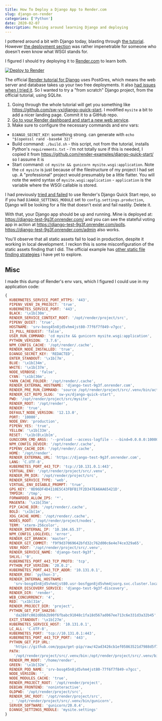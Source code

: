 ```yaml
---
title: How To Deploy a Django App to Render.com
slug: django-on-render
categories: ['Python']
date: 2020-02-07
description: Messing around learning Django and deploying
---
```


I pottered around a bit with Django today, blasting through [the tutorial](https://docs.djangoproject.com/en/3.0/intro/tutorial01/). However [the deployment section](https://docs.djangoproject.com/en/3.0/howto/deployment/) was rather impenetrable for someone who doesn't even know what WSGI stands for. 

I figured I should try deploying it to [Render.com](http://render.com/) to learn both.

[![Deploy to Render](https://render.com/images/deploy-to-render-button.svg)](https://render.com/deploy)

The official [Render tutorial for Django](https://render.com/docs/deploy-django) uses PostGres, which means the web server and database takes up your two free deployments. It also [had issues when I tried it](https://github.com/render-examples/django-quick-start/issues/1). So I wanted to try a "from scratch" Django project, from the official tutorial, using SQLite.

1. Going through the whole tutorial will get you something like https://github.com/sw-yx/django-quick-start. I modified `mysite` a bit to add a nicer landing page. Commit it to a GitHub repo.
2. [Go to your Render dashboard and start a new web service](https://dashboard.render.com/select-repo?type=web).
3. Make sure to configure the necessary commands and env vars:

- `DJANGO_SECRET_KEY`: something strong. can generate with `echo "$(openssl rand -base64 32)"`
- Build command: `./build.sh` - this script, not from the tutorial, installs Python's `requirements.txt` - i'm not totally sure if this is needed, I copied it from https://github.com/render-examples/django-quick-start/ so I assume it is
- Start command: `cd mysite && gunicorn mysite.wsgi:application`. Note the `cd mysite` is just because of the filestructure of my project I had set up. A "professional" project would presumably be a little flatter. You will note the weird syntax of `mysite.wsgi:application` - `application` is the variable where the WSGI callable is stored.

I had previously [tried and failed](https://github.com/render-examples/django-quick-start/issues/1) to use Render's Django Quick Start repo, so if you had `DJANGO_SETTINGS_MODULE` set to `config.settings.production`, Django will be looking for a file that doesn't exist and fail nastily. Delete it.

With that, your Django app should be up and running. Mine is deployed at: https://django-test-9g3f.onrender.com/ and you can see the stateful voting app in action at https://django-test-9g3f.onrender.com/polls. https://django-test-9g3f.onrender.com/admin also works.

You'll observe that all static assets fail to load in production, despite it working in local development. I reckon this is some misconfiguration of the static assets finding that I did. The official example has [other static file finding strategies](https://github.com/render-examples/django-quick-start/blob/c48c0ced13ed6a17c2708334548f248a0763a531/config/settings/base.py#L140-L154) i have yet to explore.

## Misc

I made this dump of Render's env vars, which I figured I could use in my application code: 

```js
{
  KUBERNETES_SERVICE_PORT_HTTPS: '443',
  PIPENV_VENV_IN_PROJECT: 'true',
  KUBERNETES_SERVICE_PORT: '443',
  BLACK: '\x1b[30m',
  RENDER_SERVICE_CONTEXT_ROOT: '/opt/render/project/src',
  PIPENV_QUIET: 'true',
  HOSTNAME: 'srv-bosg45n8jd5vhm4jst80-77f6f7f849-v7gcc',
  IS_PULL_REQUEST: 'false',
  USER_RUN_COMMAND: 'cd mysite && gunicorn mysite.wsgi:application',
  PYTHON_VERSION: '3.7.6',
  NPM_CONFIG_CACHE: '/opt/render/.cache',
  RENDER_NODE_INSTALLED: 'true',
  DJANGO_SECRET_KEY: 'REDACTED',
  ENTER_STANDOUT: '\x1b[7m',
  BLUE: '\x1b[34m',
  WHITE: '\x1b[37m',
  NODE_VERBOSE: 'false',
  CYAN: '\x1b[36m',
  YARN_CACHE_FOLDER: '/opt/render/.cache',
  RENDER_EXTERNAL_HOSTNAME: 'django-test-9g3f.onrender.com',
  RENDER_PRE_RUN_COMMAND: 'source /opt/render/project/src/.venv/bin/activate',
  RENDER_GIT_REPO_SLUG: 'sw-yx/django-quick-start',
  PWD: '/opt/render/project/src/mysite',
  RENDER_ROOT: '/opt/render',
  RENDER: 'true',
  DEFAULT_NODE_VERSION: '12.13.0',
  PORT: '10000',
  NODE_ENV: 'production',
  PIPENV_YES: 'true',
  YELLOW: '\x1b[33m',
  RESET: '\x1b(B\x1b[m',
  GUNICORN_CMD_ARGS: '--preload --access-logfile - --bind=0.0.0.0:10000',
  NPM_CONFIG_DEVDIR: '/opt/render/.cache',
  PIPENV_CACHE_DIR: '/opt/render/.cache',
  HOME: '/opt/render',
  RENDER_EXTERNAL_URL: 'https://django-test-9g3f.onrender.com',
  LANG: 'C.UTF-8',
  KUBERNETES_PORT_443_TCP: 'tcp://10.131.0.1:443',
  VIRTUAL_ENV: '/opt/render/project/src/.venv',
  RENDER_PM_DIR: '/opt/render/project/src',
  RENDER_SERVICE_TYPE: 'web',
  VIRTUAL_ENV_DISABLE_PROMPT: 'true',
  GPG_KEY: '0D96DF4D4110E5C43FBFB17F2D347EA6AA65421D',
  TMPDIR: '/tmp',
  FORWARDED_ALLOW_IPS: '*',
  MAGENTA: '\x1b[35m',
  PIP_CACHE_DIR: '/opt/render/.cache',
  BOLD: '\x1b[1m',
  XDG_CACHE_HOME: '/opt/render/.cache',
  NODES_ROOT: '/opt/render/project/nodes',
  TERM: 'xterm-256color',
  RENDER_INTERNAL_IP: '10.104.65.37',
  NPM_CONFIG_LOGLEVEL: 'error',
  RENDER_GIT_BRANCH: 'master',
  RENDER_GIT_COMMIT: 'f9f9d37069642bfd32c762d00c6e4e74ce329a65',
  VENV_ROOT: '/opt/render/project/src/.venv',
  RENDER_SERVICE_NAME: 'django-test-9g3f',
  SHLVL: '0',
  KUBERNETES_PORT_443_TCP_PROTO: 'tcp',
  PYTHON_PIP_VERSION: '20.0.2',
  KUBERNETES_PORT_443_TCP_ADDR: '10.131.0.1',
  RENDER_ENV: 'python-3',
  RENDER_INTERNAL_HOSTNAME:
    'srv-bosg45n8jd5vhm4jst80.usr-bosfgpn8jd5vhm4jsorg.svc.cluster.local',
  RENDER_DISCOVERY_SERVICE: 'django-test-9g3f-discovery',
  RENDER_DIR: 'render',
  WEB_CONCURRENCY: '4',
  RED: '\x1b[31m',
  RENDER_PROJECT_DIR: 'project',
  PYTHON_GET_PIP_SHA256:
    'da288fc002d0bb2b90f6fbabc91048c1fa18d567ad067ee713c6e331d3a32b45',
  EXIT_STANDOUT: '\x1b[27m',
  KUBERNETES_SERVICE_HOST: '10.131.0.1',
  LC_ALL: 'C.UTF-8',
  KUBERNETES_PORT: 'tcp://10.131.0.1:443',
  KUBERNETES_PORT_443_TCP_PORT: '443',
  PYTHON_GET_PIP_URL:
    'https://github.com/pypa/get-pip/raw/42ad3426cb1ef05863521d7988d5f7fec0c99560/get-pip.py',
  PATH:
    '/opt/render/project/src/.venv/bin:/opt/render/project/src/.venv/bin:/usr/local/sbin:/usr/local/bin:/usr/sbin:/usr/bin:/sbin:/bin',
  RENDER_PM_ROOT: '/home/render',
  GREEN: '\x1b[32m',
  RENDER_POD_NAME: 'srv-bosg45n8jd5vhm4jst80-77f6f7f849-v7gcc',
  NODE_VERSION: '',
  NODE_MODULES_CACHE: 'true',
  RENDER_PROJECT_ROOT: '/opt/render/project',
  DEBIAN_FRONTEND: 'noninteractive',
  OLDPWD: '/opt/render/project/src',
  RENDER_SRC_ROOT: '/opt/render/project/src',
  _: '/opt/render/project/src/.venv/bin/gunicorn',
  SERVER_SOFTWARE: 'gunicorn/20.0.4',
  DJANGO_SETTINGS_MODULE: 'mysite.settings'
}
```
